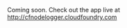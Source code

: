 Coming soon. Check out the app live at <a href='http://cfnodelogger.cloudfoundry.com'>http://cfnodelogger.cloudfoundry.com</a>